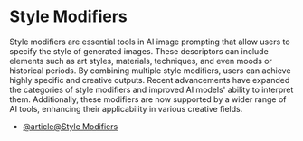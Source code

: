 # Style Modifiers

Style modifiers are essential tools in AI image prompting that allow users to specify the style of generated images. These descriptors can include elements such as art styles, materials, techniques, and even moods or historical periods. By combining multiple style modifiers, users can achieve highly specific and creative outputs. Recent advancements have expanded the categories of style modifiers and improved AI models' ability to interpret them. Additionally, these modifiers are now supported by a wider range of AI tools, enhancing their applicability in various creative fields.


- [@article@Style Modifiers](https://learnprompting.org/docs/image_prompting/style_modifiers)

